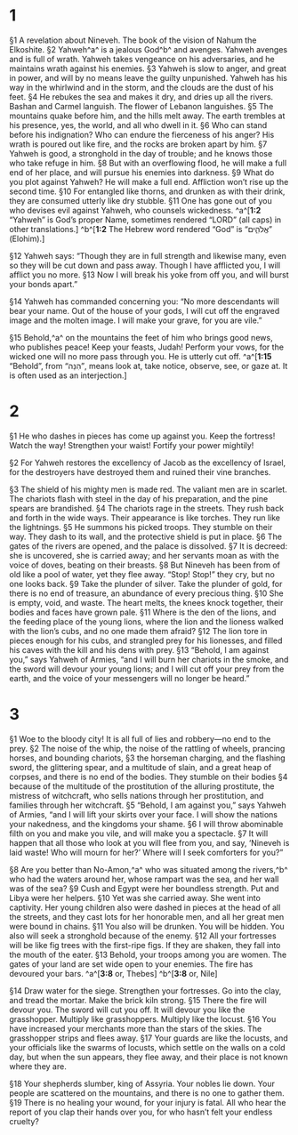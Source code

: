 # 1 
§1 A revelation about Nineveh. The book of the vision of Nahum the Elkoshite. 
§2 Yahweh^a^ is a jealous God^b^ and avenges. Yahweh avenges and is full of wrath. Yahweh takes vengeance on his adversaries, and he maintains wrath against his enemies. 
§3 Yahweh is slow to anger, and great in power, and will by no means leave the guilty unpunished. Yahweh has his way in the whirlwind and in the storm, and the clouds are the dust of his feet. 
§4 He rebukes the sea and makes it dry, and dries up all the rivers. Bashan and Carmel languish. The flower of Lebanon languishes. 
§5 The mountains quake before him, and the hills melt away. The earth trembles at his presence, yes, the world, and all who dwell in it. 
§6 Who can stand before his indignation? Who can endure the fierceness of his anger? His wrath is poured out like fire, and the rocks are broken apart by him. 
§7 Yahweh is good, a stronghold in the day of trouble; and he knows those who take refuge in him. 
§8 But with an overflowing flood, he will make a full end of her place, and will pursue his enemies into darkness. 
§9 What do you plot against Yahweh? He will make a full end. Affliction won’t rise up the second time. 
§10 For entangled like thorns, and drunken as with their drink, they are consumed utterly like dry stubble. 
§11 One has gone out of you who devises evil against Yahweh, who counsels wickedness. 
^a^[**1:2** “Yahweh” is God’s proper Name, sometimes rendered “LORD” (all caps) in other translations.] ^b^[**1:2** The Hebrew word rendered “God” is “אֱלֹהִ֑ים” (Elohim).]

§12 Yahweh says: “Though they are in full strength and likewise many, even so they will be cut down and pass away. Though I have afflicted you, I will afflict you no more. 
§13 Now I will break his yoke from off you, and will burst your bonds apart.” 

§14 Yahweh has commanded concerning you: “No more descendants will bear your name. Out of the house of your gods, I will cut off the engraved image and the molten image. I will make your grave, for you are vile.” 

§15 Behold,^a^ on the mountains the feet of him who brings good news, who publishes peace! Keep your feasts, Judah! Perform your vows, for the wicked one will no more pass through you. He is utterly cut off.
^a^[**1:15** “Behold”, from “הִנֵּה”, means look at, take notice, observe, see, or gaze at. It is often used as an interjection.] 

# 2 
§1 He who dashes in pieces has come up against you. Keep the fortress! Watch the way! Strengthen your waist! Fortify your power mightily! 

§2 For Yahweh restores the excellency of Jacob as the excellency of Israel, for the destroyers have destroyed them and ruined their vine branches. 

§3 The shield of his mighty men is made red. The valiant men are in scarlet. The chariots flash with steel in the day of his preparation, and the pine spears are brandished. 
§4 The chariots rage in the streets. They rush back and forth in the wide ways. Their appearance is like torches. They run like the lightnings. 
§5 He summons his picked troops. They stumble on their way. They dash to its wall, and the protective shield is put in place. 
§6 The gates of the rivers are opened, and the palace is dissolved. 
§7 It is decreed: she is uncovered, she is carried away; and her servants moan as with the voice of doves, beating on their breasts. 
§8 But Nineveh has been from of old like a pool of water, yet they flee away. “Stop! Stop!” they cry, but no one looks back. 
§9 Take the plunder of silver. Take the plunder of gold, for there is no end of treasure, an abundance of every precious thing. 
§10 She is empty, void, and waste. The heart melts, the knees knock together, their bodies and faces have grown pale. 
§11 Where is the den of the lions, and the feeding place of the young lions, where the lion and the lioness walked with the lion’s cubs, and no one made them afraid? 
§12 The lion tore in pieces enough for his cubs, and strangled prey for his lionesses, and filled his caves with the kill and his dens with prey. 
§13 “Behold, I am against you,” says Yahweh of Armies, “and I will burn her chariots in the smoke, and the sword will devour your young lions; and I will cut off your prey from the earth, and the voice of your messengers will no longer be heard.” 

# 3 
§1 Woe to the bloody city! It is all full of lies and robbery—no end to the prey. 
§2 The noise of the whip, the noise of the rattling of wheels, prancing horses, and bounding chariots, 
§3 the horseman charging, and the flashing sword, the glittering spear, and a multitude of slain, and a great heap of corpses, and there is no end of the bodies. They stumble on their bodies 
§4 because of the multitude of the prostitution of the alluring prostitute, the mistress of witchcraft, who sells nations through her prostitution, and families through her witchcraft. 
§5 “Behold, I am against you,” says Yahweh of Armies, “and I will lift your skirts over your face. I will show the nations your nakedness, and the kingdoms your shame. 
§6 I will throw abominable filth on you and make you vile, and will make you a spectacle. 
§7 It will happen that all those who look at you will flee from you, and say, ‘Nineveh is laid waste! Who will mourn for her?’ Where will I seek comforters for you?” 

§8 Are you better than No-Amon,^a^ who was situated among the rivers,^b^ who had the waters around her, whose rampart was the sea, and her wall was of the sea? 
§9 Cush and Egypt were her boundless strength. Put and Libya were her helpers. 
§10 Yet was she carried away. She went into captivity. Her young children also were dashed in pieces at the head of all the streets, and they cast lots for her honorable men, and all her great men were bound in chains. 
§11 You also will be drunken. You will be hidden. You also will seek a stronghold because of the enemy. 
§12 All your fortresses will be like fig trees with the first-ripe figs. If they are shaken, they fall into the mouth of the eater. 
§13 Behold, your troops among you are women. The gates of your land are set wide open to your enemies. The fire has devoured your bars. 
^a^[**3:8** or, Thebes] ^b^[**3:8** or, Nile]

§14 Draw water for the siege. Strengthen your fortresses. Go into the clay, and tread the mortar. Make the brick kiln strong. 
§15 There the fire will devour you. The sword will cut you off. It will devour you like the grasshopper. Multiply like grasshoppers. Multiply like the locust. 
§16 You have increased your merchants more than the stars of the skies. The grasshopper strips and flees away. 
§17 Your guards are like the locusts, and your officials like the swarms of locusts, which settle on the walls on a cold day, but when the sun appears, they flee away, and their place is not known where they are. 

§18 Your shepherds slumber, king of Assyria. Your nobles lie down. Your people are scattered on the mountains, and there is no one to gather them. 
§19 There is no healing your wound, for your injury is fatal. All who hear the report of you clap their hands over you, for who hasn’t felt your endless cruelty? 